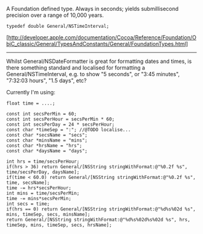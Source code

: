 A Foundation defined type. Always in seconds; yields submillisecond precision over a range of 10,000 years.

    typedef double General/NSTimeInterval;

[http://developer.apple.com/documentation/Cocoa/Reference/Foundation/ObjC_classic/General/TypesAndConstants/General/FoundationTypes.html]


----
Whilst General/NSDateFormatter is great for formatting dates and times, is there something standard and localised for formatting a General/NSTimeInterval, e.g. to show "5 seconds", or "3:45 minutes", "7:32:03 hours", "1.5 days", etc?

Currently I'm using:
    
    float time = ....;

    const int secsPerMin = 60;
    const int secsPerHour = secsPerMin * 60;
    const int secsPerDay = 24 * secsPerHour;
    const char *timeSep = ":"; //@TODO localise...
    const char *secsName = "secs";
    const char *minsName = "mins";
    const char *hrsName = "hrs";
    const char *daysName = "days";

    int hrs = time/secsPerHour;
    if(hrs > 36) return General/[NSString stringWithFormat:@"%0.2f %s", time/secsPerDay, daysName];
    if(time < 60.0) return General/[NSString stringWithFormat:@"%0.2f %s", time, secsName];
    time -= hrs*secsPerHour;
    int mins = time/secsPerMin;
    time -= mins*secsPerMin;
    int secs = time;
    if(hrs == 0) return General/[NSString stringWithFormat:@"%d%s%02d %s", mins, timeSep, secs, minsName];
    return General/[NSString stringWithFormat:@"%d%s%02d%s%02d %s", hrs, timeSep, mins, timeSep, secs, hrsName];	
